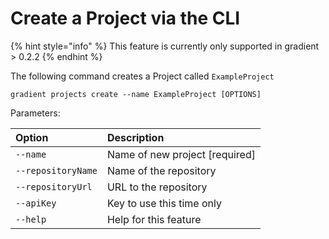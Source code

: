 # Create a Project via the CLI

{% hint style="info" %}
 This feature is currently only supported in gradient &gt; 0.2.2
{% endhint %}

The following command creates a Project called `ExampleProject` 

```
gradient projects create --name ExampleProject [OPTIONS]
```



Parameters: 

| Option | Description |
| :--- | :--- |
| `--name` | Name of new project \[required\] |
| `--repositoryName` | Name of the repository |
| `--repositoryUrl` | URL to the repository |
| `--apiKey` | Key to use this time only |
| `--help`  | Help for this feature |





